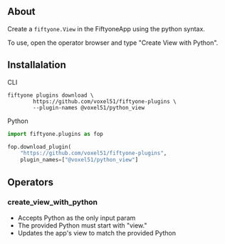 ## About

Create a `fiftyone.View` in the FiftyoneApp using the python syntax.

To use, open the operator browser and type "Create View with Python".

## Installalation

CLI

```shell
fiftyone plugins download \
        https://github.com/voxel51/fiftyone-plugins \
        --plugin-names @voxel51/python_view
```

Python

```python
import fiftyone.plugins as fop

fop.download_plugin(
    "https://github.com/voxel51/fiftyone-plugins",
    plugin_names=["@voxel51/python_view"]
```

## Operators

### create_view_with_python

 - Accepts Python as the only input param
 - The provided Python must start with "view."
 - Updates the app's view to match the provided Python